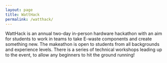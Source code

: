 ```yaml
---
layout: page
title: WattHack
permalink: /watthack/
---
```


WattHack is an annual two-day in-person hardware hackathon with an aim for students to work in teams to take E-waste components and create something new. The makeathon is open to students from all backgrounds and experience levels. There is a series of technical workshops leading up to the event, to allow any beginners to hit the ground running!